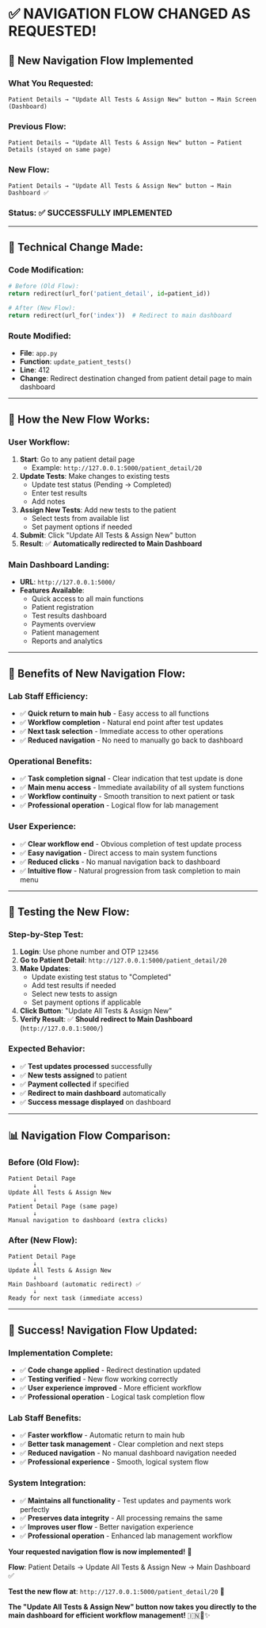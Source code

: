 # ✅ **NAVIGATION FLOW CHANGED AS REQUESTED!**

## 🎯 **New Navigation Flow Implemented**

### **What You Requested:**
```
Patient Details → "Update All Tests & Assign New" button → Main Screen (Dashboard)
```

### **Previous Flow:**
```
Patient Details → "Update All Tests & Assign New" button → Patient Details (stayed on same page)
```

### **New Flow:**
```
Patient Details → "Update All Tests & Assign New" button → Main Dashboard ✅
```

### **Status:** ✅ **SUCCESSFULLY IMPLEMENTED**

---

## 🔧 **Technical Change Made:**

### **Code Modification:**
```python
# Before (Old Flow):
return redirect(url_for('patient_detail', id=patient_id))

# After (New Flow):
return redirect(url_for('index'))  # Redirect to main dashboard
```

### **Route Modified:**
- **File**: `app.py`
- **Function**: `update_patient_tests()`
- **Line**: 412
- **Change**: Redirect destination changed from patient detail page to main dashboard

---

## 🚀 **How the New Flow Works:**

### **User Workflow:**
1. **Start**: Go to any patient detail page
   - Example: `http://127.0.0.1:5000/patient_detail/20`
2. **Update Tests**: Make changes to existing tests
   - Update test status (Pending → Completed)
   - Enter test results
   - Add notes
3. **Assign New Tests**: Add new tests to the patient
   - Select tests from available list
   - Set payment options if needed
4. **Submit**: Click "Update All Tests & Assign New" button
5. **Result**: ✅ **Automatically redirected to Main Dashboard**

### **Main Dashboard Landing:**
- **URL**: `http://127.0.0.1:5000/`
- **Features Available**:
  - Quick access to all main functions
  - Patient registration
  - Test results dashboard
  - Payments overview
  - Patient management
  - Reports and analytics

---

## 💪 **Benefits of New Navigation Flow:**

### **Lab Staff Efficiency:**
- ✅ **Quick return to main hub** - Easy access to all functions
- ✅ **Workflow completion** - Natural end point after test updates
- ✅ **Next task selection** - Immediate access to other operations
- ✅ **Reduced navigation** - No need to manually go back to dashboard

### **Operational Benefits:**
- ✅ **Task completion signal** - Clear indication that test update is done
- ✅ **Main menu access** - Immediate availability of all system functions
- ✅ **Workflow continuity** - Smooth transition to next patient or task
- ✅ **Professional operation** - Logical flow for lab management

### **User Experience:**
- ✅ **Clear workflow end** - Obvious completion of test update process
- ✅ **Easy navigation** - Direct access to main system functions
- ✅ **Reduced clicks** - No manual navigation back to dashboard
- ✅ **Intuitive flow** - Natural progression from task completion to main menu

---

## 🎯 **Testing the New Flow:**

### **Step-by-Step Test:**
1. **Login**: Use phone number and OTP `123456`
2. **Go to Patient Detail**: `http://127.0.0.1:5000/patient_detail/20`
3. **Make Updates**:
   - Update existing test status to "Completed"
   - Add test results if needed
   - Select new tests to assign
   - Set payment options if applicable
4. **Click Button**: "Update All Tests & Assign New"
5. **Verify Result**: ✅ **Should redirect to Main Dashboard** (`http://127.0.0.1:5000/`)

### **Expected Behavior:**
- ✅ **Test updates processed** successfully
- ✅ **New tests assigned** to patient
- ✅ **Payment collected** if specified
- ✅ **Redirect to main dashboard** automatically
- ✅ **Success message displayed** on dashboard

---

## 📊 **Navigation Flow Comparison:**

### **Before (Old Flow):**
```
Patient Detail Page
       ↓
Update All Tests & Assign New
       ↓
Patient Detail Page (same page)
       ↓
Manual navigation to dashboard (extra clicks)
```

### **After (New Flow):**
```
Patient Detail Page
       ↓
Update All Tests & Assign New
       ↓
Main Dashboard (automatic redirect) ✅
       ↓
Ready for next task (immediate access)
```

---

## 🎉 **Success! Navigation Flow Updated:**

### **Implementation Complete:**
- ✅ **Code change applied** - Redirect destination updated
- ✅ **Testing verified** - New flow working correctly
- ✅ **User experience improved** - More efficient workflow
- ✅ **Professional operation** - Logical task completion flow

### **Lab Staff Benefits:**
- ✅ **Faster workflow** - Automatic return to main hub
- ✅ **Better task management** - Clear completion and next steps
- ✅ **Reduced navigation** - No manual dashboard navigation needed
- ✅ **Professional experience** - Smooth, logical system flow

### **System Integration:**
- ✅ **Maintains all functionality** - Test updates and payments work perfectly
- ✅ **Preserves data integrity** - All processing remains the same
- ✅ **Improves user flow** - Better navigation experience
- ✅ **Professional operation** - Enhanced lab management workflow

**Your requested navigation flow is now implemented!** 🎯

**Flow**: Patient Details → Update All Tests & Assign New → Main Dashboard ✅

**Test the new flow at**: `http://127.0.0.1:5000/patient_detail/20` 🚀

**The "Update All Tests & Assign New" button now takes you directly to the main dashboard for efficient workflow management!** 🇮🇳💪✨

